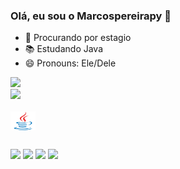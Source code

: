 ### Olá, eu sou o Marcospereirapy 👋

- 🔭 Procurando por estagio 
- 📚 Estudando  Java
- 😄 Pronouns: Ele/Dele

<div>
  <a href="https://github.com/Marcopereirapy">
 
  <img height="180em" src="https://github-readme-stats.vercel.app/api/top-langs/?username=Marcopereirapy&layout=compact&langs_count=7&theme=dark"/>
</div> 
   <img height="180em" src="https://github-readme-stats.vercel.app/api?username=Marcopereirapy&show_icons=true&theme=dark&include_all_commits=true&count_private=true"/>
  <div style="display: inline_block"><br>
     <img align="center" alt="Rafa-Python" height="30" width="40" src="https://raw.githubusercontent.com/devicons/devicon/master/icons/java/java-original.svg">
    
</div>
  
##
  <div> 
  <a href="https://www.youtube.com/channel/UC8s03LVO4TD16TQgkN7HH5w" target="_blank"><img src="https://img.shields.io/badge/YouTube-FF0000?style=for-the-badge&logo=youtube&logoColor=white" target="_blank"></a>
  <a href="https://instagram.com/marco_pereira.py" target="_blank"><img src="https://img.shields.io/badge/-Instagram-%23E4405F?style=for-the-badge&logo=instagram&logoColor=white" target="_blank"></a>
  <a href = "mailto:marcospereira@alu.ufc.br"><img src="https://img.shields.io/badge/-Gmail-%23333?style=for-the-badge&logo=gmail&logoColor=white" target="_blank"></a>
  <a href="https://www.linkedin.com/in/marcospereirapy" target="_blank"><img src="https://img.shields.io/badge/-LinkedIn-%230077B5?style=for-the-badge&logo=linkedin&logoColor=white" target="_blank"></a> 
